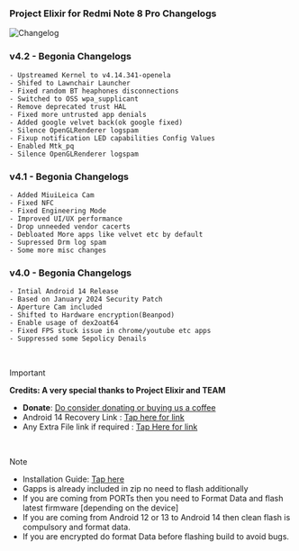 ### Project Elixir for Redmi Note 8 Pro Changelogs

![Changelog](https://i.imgur.com/MsgqFFz.png)

### v4.2 - Begonia Changelogs
```
- Upstreamed Kernel to v4.14.341-openela 
- Shifed to Lawnchair Launcher
- Fixed random BT heaphones disconnections
- Switched to OSS wpa_supplicant
- Remove deprecated trust HAL
- Fixed more untrusted app denials
- Added google velvet back(ok google fixed)
- Silence OpenGLRenderer logspam
- Fixup notification LED capabilities Config Values
- Enabled Mtk_pq 
- Silence OpenGLRenderer logspam	
```
### v4.1 - Begonia Changelogs
```
- Added MiuiLeica Cam
- Fixed NFC
- Fixed Engineering Mode
- Improved UI/UX performance
- Drop unneeded vendor cacerts
- Debloated More apps like velvet etc by default
- Supressed Drm log spam
- Some more misc changes
```
### v4.0 - Begonia Changelogs
```
- Intial Android 14 Release
- Based on January 2024 Security Patch
- Aperture Cam included
- Shifted to Hardware encryption(Beanpod)
- Enable usage of dex2oat64
- Fixed FPS stuck issue in chrome/youtube etc apps
- Suppressed some Sepolicy Denails
```

<br>

> [!Important]
> **Credits: A very special thanks to Project Elixir and TEAM**
> * **Donate**: [Do consider donating or buying us a coffee](https://projectelixiros.com/donate)
> * Android 14 Recovery Link : [Tap here for link](https://projectelixiros.com/download)
> * Any Extra File link if required : [Tap Here for link](https://sourceforge.net/projects/project-elixir/files/fourteen)

<br>

> [!Note]
> * Installation Guide: [Tap here](https://github.com/ProjectElixir-Devices/Wiki/)
> * Gapps is already included in zip no need to flash additionally
> * If you are coming from PORTs then you need to Format Data and flash latest firmware [depending on the device]
> * If you are coming from Android 12 or 13 to Android 14 then clean flash is compulsory and format data.
> * If you are encrypted do format Data before flashing build to avoid bugs.
